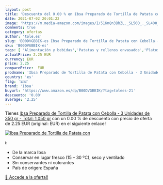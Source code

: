 ```yaml
---
layout: post
title: 'Descuento del 0.00 % en Ibsa Preparado de Tortilla de Patata con'
date: 2021-07-02 20:01:22
image: 'https://m.media-amazon.com/images/I/51KmQn3BbZL._SL500_._SL400_.jpg'
comments: true
category: ofertas
author: 'tole.es'
slug: 'B00DVGBBIK-es Ibsa Preparado de Tortilla de Patata con Cebolla - 3...'
sku: 'B00DVGBBIK-es'
tags: [ 'Alimentación y bebidas','Patatas y rellenos envasados','Platos preparados envasados','cebolla','ibsa', ]
actualPrice: 2.25 EUR
currency: EUR
price: 2.25
comparePrice:  EUR
prodname: 'Ibsa Preparado de Tortilla de Patata con Cebolla - 3 Unidades de 350 gr - Total: 1.050 gr'
country: 'es'
flag: '🇪🇸'
brand: 'Ibsa'
buyurl: 'https://www.amazon.es/dp/B00DVGBBIK/?tag=tolees-21'
descuento: '0.00'
average: '2.25'
---
```


Tienes [Ibsa Preparado de Tortilla de Patata con Cebolla - 3 Unidades de 350 gr - Total: 1.050 gr](https://www.amazon.es/dp/B00DVGBBIK/?tag=tolees-21) con un 0.00 % de descuento con precio de oferta de 2.25 EUR (original:  EUR) en el siguiente enlace!

[![Ibsa Preparado de Tortilla de Patata con](https://m.media-amazon.com/images/I/51KmQn3BbZL._SL500_._SL400_.jpg)](https://www.amazon.es/dp/B00DVGBBIK/?tag=tolees-21)

ℹ️:

- De la marca Ibsa
- Conservar en lugar fresco (15 – 30 ºC), seco y ventilado
- Sin conservantes ni colorantes
- País de origen: España

[🛒 Accede a la oferta!!](https://www.amazon.es/dp/B00DVGBBIK/?tag=tolees-21)
